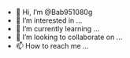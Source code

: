 - 👋 Hi, I’m @Bab951080g
- 👀 I’m interested in ...
- 🌱 I’m currently learning ...
- 💞️ I’m looking to collaborate on ...
- 📫 How to reach me ...

<!---
Bab951080g/Bab951080g is a ✨ special ✨ repository because its `README.md` (this file) appears on your GitHub profile.
You can click the Preview link to take a look at your changes.
--->
